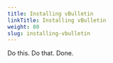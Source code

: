 ```yaml
---
title: Installing vBulletin
linkTitle: Installing vBulletin
weight: 80
slug: installing-vbulletin
---
```


Do this.
Do that.
Done.

